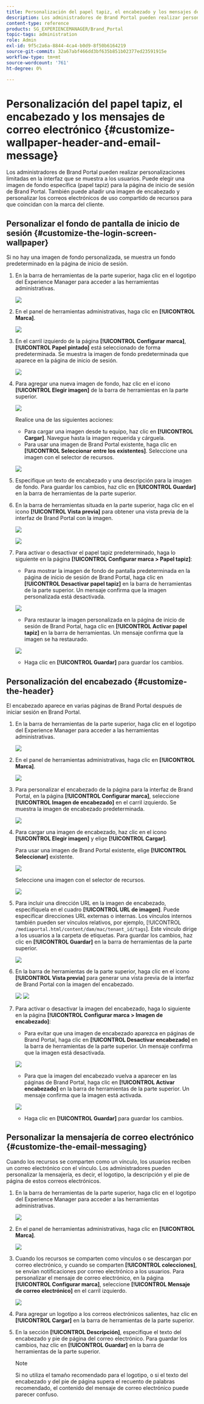 ```yaml
---
title: Personalización del papel tapiz, el encabezado y los mensajes de correo electrónico
description: Los administradores de Brand Portal pueden realizar personalizaciones limitadas en la interfaz que se muestra a los usuarios. Puede elegir una imagen de fondo específica (papel tapiz) para la página de inicio de sesión de Brand Portal. También puede añadir una imagen de encabezado y personalizar los correos electrónicos de uso compartido de recursos para que coincidan con la marca del cliente.
content-type: reference
products: SG_EXPERIENCEMANAGER/Brand_Portal
topic-tags: administration
role: Admin
exl-id: 9f5c2a6a-8844-4ca4-b0d9-8f50b6164219
source-git-commit: 32a67abf466dd3bf635b851b02377ed23591915e
workflow-type: tm+mt
source-wordcount: '761'
ht-degree: 0%

---
```


# Personalización del papel tapiz, el encabezado y los mensajes de correo electrónico {#customize-wallpaper-header-and-email-message}

Los administradores de Brand Portal pueden realizar personalizaciones limitadas en la interfaz que se muestra a los usuarios. Puede elegir una imagen de fondo específica (papel tapiz) para la página de inicio de sesión de Brand Portal. También puede añadir una imagen de encabezado y personalizar los correos electrónicos de uso compartido de recursos para que coincidan con la marca del cliente.

## Personalizar el fondo de pantalla de inicio de sesión {#customize-the-login-screen-wallpaper}

Si no hay una imagen de fondo personalizada, se muestra un fondo predeterminado en la página de inicio de sesión.

1. En la barra de herramientas de la parte superior, haga clic en el logotipo del Experience Manager para acceder a las herramientas administrativas.

   ![](assets/aemlogo.png)

1. En el panel de herramientas administrativas, haga clic en **[!UICONTROL Marca]**.

   ![](assets/admin-tools-panel-10.png)

1. En el carril izquierdo de la página **[!UICONTROL Configurar marca]**, **[!UICONTROL Papel pintado]** está seleccionado de forma predeterminada. Se muestra la imagen de fondo predeterminada que aparece en la página de inicio de sesión.

   ![](assets/default_wallpaper.png)

1. Para agregar una nueva imagen de fondo, haz clic en el icono **[!UICONTROL Elegir imagen]** de la barra de herramientas en la parte superior.

   ![](assets/choose_wallpaperimage.png)

   Realice una de las siguientes acciones:

   * Para cargar una imagen desde tu equipo, haz clic en **[!UICONTROL Cargar]**. Navegue hasta la imagen requerida y cárguela.
   * Para usar una imagen de Brand Portal existente, haga clic en **[!UICONTROL Seleccionar entre los existentes]**. Seleccione una imagen con el selector de recursos.

   ![](assets/asset-picker.png)

1. Especifique un texto de encabezado y una descripción para la imagen de fondo. Para guardar los cambios, haz clic en **[!UICONTROL Guardar]** en la barra de herramientas de la parte superior.

1. En la barra de herramientas situada en la parte superior, haga clic en el icono **[!UICONTROL Vista previa]** para obtener una vista previa de la interfaz de Brand Portal con la imagen.

   ![](assets/chlimage_1.png)

   ![](assets/custom-wallpaper-preview.png)

1. Para activar o desactivar el papel tapiz predeterminado, haga lo siguiente en la página **[!UICONTROL Configurar marca > Papel tapiz]**:

   * Para mostrar la imagen de fondo de pantalla predeterminada en la página de inicio de sesión de Brand Portal, haga clic en **[!UICONTROL Desactivar papel tapiz]** en la barra de herramientas de la parte superior. Un mensaje confirma que la imagen personalizada está desactivada.

   ![](assets/chlimage_1-1.png)

   * Para restaurar la imagen personalizada en la página de inicio de sesión de Brand Portal, haga clic en **[!UICONTROL Activar papel tapiz]** en la barra de herramientas. Un mensaje confirma que la imagen se ha restaurado.

   ![](assets/chlimage_1-2.png)

   * Haga clic en **[!UICONTROL Guardar]** para guardar los cambios.

## Personalización del encabezado {#customize-the-header}

El encabezado aparece en varias páginas de Brand Portal después de iniciar sesión en Brand Portal.

1. En la barra de herramientas de la parte superior, haga clic en el logotipo del Experience Manager para acceder a las herramientas administrativas.

   ![](assets/aemlogo.png)

1. En el panel de herramientas administrativas, haga clic en **[!UICONTROL Marca]**.

   ![](assets/admin-tools-panel-11.png)

1. Para personalizar el encabezado de la página para la interfaz de Brand Portal, en la página **[!UICONTROL Configurar marca]**, seleccione **[!UICONTROL Imagen de encabezado]** en el carril izquierdo. Se muestra la imagen de encabezado predeterminada.

   ![](assets/default-header.png)

1. Para cargar una imagen de encabezado, haz clic en el icono **[!UICONTROL Elegir imagen]** y elige **[!UICONTROL Cargar]**.

   Para usar una imagen de Brand Portal existente, elige **[!UICONTROL Seleccionar]** existente.

   ![](assets/choose_wallpaperimage-1.png)

   Seleccione una imagen con el selector de recursos.

   ![](assets/asset-picker-header.png)

1. Para incluir una dirección URL en la imagen de encabezado, especifíquela en el cuadro **[!UICONTROL URL de imagen]**. Puede especificar direcciones URL externas o internas. Los vínculos internos también pueden ser vínculos relativos, por ejemplo,
   [!UICONTROL `/mediaportal.html/content/dam/mac/tenant_id/tags`].
Este vínculo dirige a los usuarios a la carpeta de etiquetas.
Para guardar los cambios, haz clic en **[!UICONTROL Guardar]** en la barra de herramientas de la parte superior.

   ![](assets/configure_brandingheaderimageurl.png)

1. En la barra de herramientas de la parte superior, haga clic en el icono **[!UICONTROL Vista previa]** para generar una vista previa de la interfaz de Brand Portal con la imagen del encabezado.

   ![](assets/chlimage_1-3.png)
   ![](assets/custom_header_preview.png)

1. Para activar o desactivar la imagen del encabezado, haga lo siguiente en la página **[!UICONTROL Configurar marca > Imagen de encabezado]**:

   * Para evitar que una imagen de encabezado aparezca en páginas de Brand Portal, haga clic en **[!UICONTROL Desactivar encabezado]** en la barra de herramientas de la parte superior. Un mensaje confirma que la imagen está desactivada.

   ![](assets/chlimage_1-4.png)

   * Para que la imagen del encabezado vuelva a aparecer en las páginas de Brand Portal, haga clic en **[!UICONTROL Activar encabezado]** en la barra de herramientas de la parte superior. Un mensaje confirma que la imagen está activada.

   ![](assets/chlimage_1-5.png)

   * Haga clic en **[!UICONTROL Guardar]** para guardar los cambios.

## Personalizar la mensajería de correo electrónico {#customize-the-email-messaging}

Cuando los recursos se comparten como un vínculo, los usuarios reciben un correo electrónico con el vínculo. Los administradores pueden personalizar la mensajería, es decir, el logotipo, la descripción y el pie de página de estos correos electrónicos.

1. En la barra de herramientas de la parte superior, haga clic en el logotipo del Experience Manager para acceder a las herramientas administrativas.

   ![](assets/aemlogo.png)

1. En el panel de herramientas administrativas, haga clic en **[!UICONTROL Marca]**.

   ![](assets/admin-tools-panel-12.png)

1. Cuando los recursos se comparten como vínculos o se descargan por correo electrónico, y cuando se comparten **[!UICONTROL colecciones]**, se envían notificaciones por correo electrónico a los usuarios. Para personalizar el mensaje de correo electrónico, en la página **[!UICONTROL Configurar marca]**, seleccione **[!UICONTROL Mensaje de correo electrónico]** en el carril izquierdo.

   ![](assets/configure-branding-page-email.png)

1. Para agregar un logotipo a los correos electrónicos salientes, haz clic en **[!UICONTROL Cargar]** en la barra de herramientas de la parte superior.

1. En la sección **[!UICONTROL Descripción]**, especifique el texto del encabezado y pie de página del correo electrónico. Para guardar los cambios, haz clic en **[!UICONTROL Guardar]** en la barra de herramientas de la parte superior.

   >[!NOTE]
   >
   >Si no utiliza el tamaño recomendado para el logotipo, o si el texto del encabezado y del pie de página supera el recuento de palabras recomendado, el contenido del mensaje de correo electrónico puede parecer confuso.

